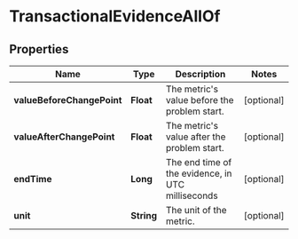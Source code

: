 

# TransactionalEvidenceAllOf


## Properties

| Name | Type | Description | Notes |
|------------ | ------------- | ------------- | -------------|
|**valueBeforeChangePoint** | **Float** | The metric&#39;s value before the problem start. |  [optional] |
|**valueAfterChangePoint** | **Float** | The metric&#39;s value after the problem start. |  [optional] |
|**endTime** | **Long** | The end time of the evidence, in UTC milliseconds |  [optional] |
|**unit** | **String** | The unit of the metric. |  [optional] |



